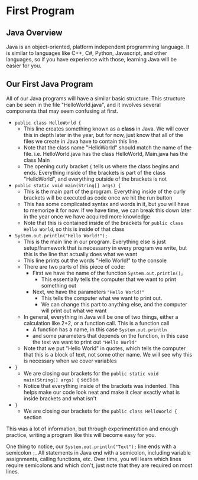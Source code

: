 # First Program

## Java Overview

Java is an object-oriented, platform independent programming language. It is similar to languages like C++, C#, Python, Javascript, and other languages, so if you have experience with those, learning Java will be easier for you.

## Our First Java Program

All of our Java programs will have a similar basic structure. This structure can be seen in the file "HelloWorld.java", and it involves several components that may seem confusing at first.

* `public class HelloWorld {`
  * This line creates something known as a **class** in Java. We will cover this in depth later in the year, but for now, just know that all of the files we create in Java have to contain this line.
  * Note that the class name "HelloWorld" should match the name of the file. i.e. HelloWorld.java has the class HelloWorld, Main.java has the class Main
  * The opening curly bracket `{` tells us where the class begins and ends. Everything inside of the brackets is part of the class "HelloWorld", and everything outside of the brackets is not
* `public static void main(String[] args) {`
  * This is the main part of the program. Everything inside of the curly brackets will be executed as code once we hit the run button
  * This has some complicated syntax and words in it, but you will have to memorize it for now. If we have time, we can break this down later in the year once we have acquired more knowledge
  * Note that this is contained inside of the brackets for `public class Hello World`, so this is inside of that class
* `System.out.println("Hello World!");`
  * This is the main line in our program. Everything else is just setup/framework that is necessarry in every program we write, but this is the line that actually does what we want
  * This line prints out the words "Hello World!" to the console
  * There are two parts of this piece of code:
    * First we have the name of the function `System.out.println();`
      * This essentially tells the computer that we want to print something out
    * Next, we have the parameters `"Hello World!"`
      * This tells the computer what we want to print out.
      * We can change this part to anything else, and the computer will print out what we want
  * In general, everything in Java will be one of two things, either a calculation like 2+2, or a function call. This is a function call
    * A function has a name, in this case `System.out.println`
    * and some parameters that depends on the function, in this case the text we want to print out `"Hello World"`
  * Note that we put "Hello World" in quotes, which tells the computer that this is a block of text, not some other name. We will see why this is necessary when we cover variables
* `}`
  * We are closing our brackets for the `public static void main(String[] args) {` section
  * Notice that everything inside of the brackets was indented. This helps make our code look neat and make it clear exactly what is inside brackets and what isn't
* `}`
  * We are closing our brackets for the `public class HelloWorld {` section

This was a lot of information, but through experimentation and enough practice, writing a program like this will become easy for you.

One thing to notice, our `System.out.println("Text");` line ends with a semicolon `;`. All statements in Java end with a semicolon, including variable assignments, calling functions, etc. Over time, you will learn which lines require semicolons and which don't, just note that they are required on most lines.